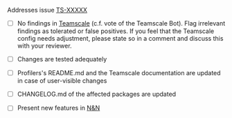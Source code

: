 Addresses issue [TS-XXXXX](https://cqse.atlassian.net/browse/TS-XXXXX)

- [ ] No findings in [Teamscale](https://demo.teamscale.com/activity.html#/teamscale-javascript-profiler/) (c.f. vote of the Teamscale Bot). Flag irrelevant findings as tolerated or false positives. If you feel that the Teamscale config needs adjustment, please state so in a comment and discuss this with your reviewer.
- [ ] Changes are tested adequately
- [ ] Profilers's README.md and the Teamscale documentation are updated in case of user-visible changes
- [ ] CHANGELOG.md of the affected packages are updated
- [ ] Present new features in [N&N](https://wiki.cqse.eu/pages/viewpage.action?pageId=689566)



